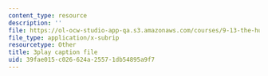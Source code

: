 ```yaml
---
content_type: resource
description: ''
file: https://ol-ocw-studio-app-qa.s3.amazonaws.com/courses/9-13-the-human-brain-spring-2019/39fae015c026624a25571db54895a9f7_ba-HMvDn_vU.srt
file_type: application/x-subrip
resourcetype: Other
title: 3play caption file
uid: 39fae015-c026-624a-2557-1db54895a9f7
---
```

